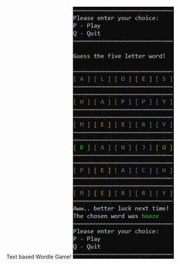 Text based Wordle Game!
![SS](https://github.com/Evobyte-SPOR-Gameloft/WordleApp/blob/master/readme.png)
